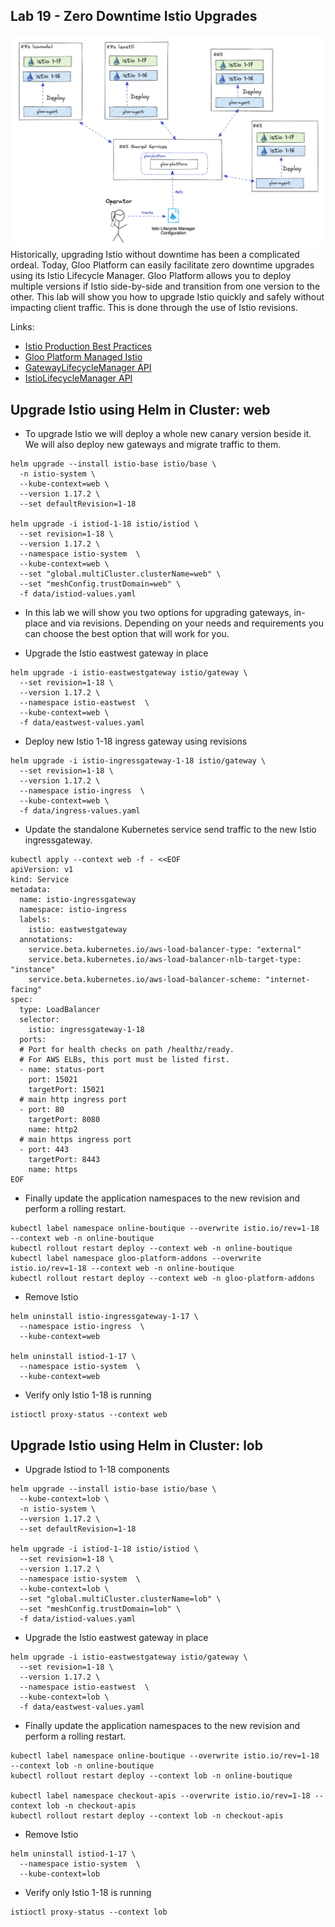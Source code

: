 ## Lab 19 - Zero Downtime Istio Upgrades <a name="lab-19---zero-downtime-istio-upgrades-"></a>


![Upgrade Istio](images/upgrade-istio.png)
Historically, upgrading Istio without downtime has been a complicated ordeal. Today, Gloo Platform can easily facilitate zero downtime upgrades using its Istio Lifecycle Manager. Gloo Platform allows you to deploy multiple versions if Istio side-by-side and transition from one version to the other. 
This lab will show you how to upgrade Istio quickly and safely without impacting client traffic. This is done through the use of Istio revisions. 

Links:
- [Istio Production Best Practices](https://docs.solo.io/gloo-mesh-enterprise/latest/setup/prod/manual/namespaces/)
- [Gloo Platform Managed Istio](https://docs.solo.io/gloo-mesh-enterprise/latest/setup/installation/istio/gm_managed_istio/)
- [GatewayLifecycleManager API](https://docs.solo.io/gloo-mesh-enterprise/latest/reference/api/gateway_lifecycle_manager/)
- [IstioLifecycleManager API](https://docs.solo.io/gloo-mesh-enterprise/latest/reference/api/istio_lifecycle_manager/)
## Upgrade Istio using Helm in Cluster: web

* To upgrade Istio we will deploy a whole new canary version beside it. We will also deploy new gateways and migrate traffic to them.

```shell
helm upgrade --install istio-base istio/base \
  -n istio-system \
  --kube-context=web \
  --version 1.17.2 \
  --set defaultRevision=1-18

helm upgrade -i istiod-1-18 istio/istiod \
  --set revision=1-18 \
  --version 1.17.2 \
  --namespace istio-system  \
  --kube-context=web \
  --set "global.multiCluster.clusterName=web" \
  --set "meshConfig.trustDomain=web" \
  -f data/istiod-values.yaml
```

* In this lab we will show you two options for upgrading gateways, in-place and via revisions. Depending on your needs and requirements you can choose the best option that will work for you.

* Upgrade the Istio eastwest gateway in place
```shell
helm upgrade -i istio-eastwestgateway istio/gateway \
  --set revision=1-18 \
  --version 1.17.2 \
  --namespace istio-eastwest  \
  --kube-context=web \
  -f data/eastwest-values.yaml
```

* Deploy new Istio 1-18 ingress gateway using revisions
```shell
helm upgrade -i istio-ingressgateway-1-18 istio/gateway \
  --set revision=1-18 \
  --version 1.17.2 \
  --namespace istio-ingress  \
  --kube-context=web \
  -f data/ingress-values.yaml
```

* Update the standalone Kubernetes service send traffic to the new Istio ingressgateway.
```shell
kubectl apply --context web -f - <<EOF
apiVersion: v1
kind: Service
metadata:
  name: istio-ingressgateway
  namespace: istio-ingress
  labels:
    istio: eastwestgateway
  annotations:
    service.beta.kubernetes.io/aws-load-balancer-type: "external"
    service.beta.kubernetes.io/aws-load-balancer-nlb-target-type: "instance"
    service.beta.kubernetes.io/aws-load-balancer-scheme: "internet-facing"
spec:
  type: LoadBalancer
  selector:
    istio: ingressgateway-1-18
  ports:
  # Port for health checks on path /healthz/ready.
  # For AWS ELBs, this port must be listed first.
  - name: status-port
    port: 15021
    targetPort: 15021
  # main http ingress port
  - port: 80
    targetPort: 8080
    name: http2
  # main https ingress port
  - port: 443
    targetPort: 8443
    name: https
EOF
```

* Finally update the application namespaces to the new revision and perform a rolling restart.
```shell
kubectl label namespace online-boutique --overwrite istio.io/rev=1-18 --context web -n online-boutique
kubectl rollout restart deploy --context web -n online-boutique
kubectl label namespace gloo-platform-addons --overwrite istio.io/rev=1-18 --context web -n online-boutique
kubectl rollout restart deploy --context web -n gloo-platform-addons
```

* Remove Istio 
```shell
helm uninstall istio-ingressgateway-1-17 \
  --namespace istio-ingress  \
  --kube-context=web

helm uninstall istiod-1-17 \
  --namespace istio-system  \
  --kube-context=web
```

* Verify only Istio 1-18 is running
```shell
istioctl proxy-status --context web
```

## Upgrade Istio using Helm in Cluster: lob

* Upgrade Istiod to 1-18 components
```shell
helm upgrade --install istio-base istio/base \
  --kube-context=lob \
  -n istio-system \
  --version 1.17.2 \
  --set defaultRevision=1-18

helm upgrade -i istiod-1-18 istio/istiod \
  --set revision=1-18 \
  --version 1.17.2 \
  --namespace istio-system  \
  --kube-context=lob \
  --set "global.multiCluster.clusterName=lob" \
  --set "meshConfig.trustDomain=lob" \
  -f data/istiod-values.yaml

```

* Upgrade the Istio eastwest gateway in place
```shell
helm upgrade -i istio-eastwestgateway istio/gateway \
  --set revision=1-18 \
  --version 1.17.2 \
  --namespace istio-eastwest  \
  --kube-context=lob \
  -f data/eastwest-values.yaml
```

* Finally update the application namespaces to the new revision and perform a rolling restart.
```shell
kubectl label namespace online-boutique --overwrite istio.io/rev=1-18 --context lob -n online-boutique
kubectl rollout restart deploy --context lob -n online-boutique

kubectl label namespace checkout-apis --overwrite istio.io/rev=1-18 --context lob -n checkout-apis
kubectl rollout restart deploy --context lob -n checkout-apis
```

* Remove Istio 
```shell
helm uninstall istiod-1-17 \
  --namespace istio-system  \
  --kube-context=lob
```

* Verify only Istio 1-18 is running
```shell
istioctl proxy-status --context lob
```


